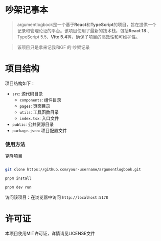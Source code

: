 # 吵架记事本

> argumentlogbook是一个基于**React**和**TypeScript**的项目，旨在提供一个记录和管理论证的平台。该项目使用了最新的技术栈，包括**React 18** 、TypeScript 5.5、**Vite 5.4**等，确保了项目的高效性和可维护性。

> 该项目只是拿来记我和GF 的 吵架记录

# 项目结构

项目结构如下：

* `src`: 源代码目录
	+ `components`: 组件目录
	+ `pages`: 页面目录
	+ `utils`: 工具函数目录
	+ `index.tsx`: 入口文件
* `public`: 公共资源目录
* `package.json`: 项目配置文件

###  使用方法

克隆项目
```bash

git clone https://github.com/your-username/argumentlogbook.git

```

```bash
pnpm install

pnpm dev run

```

访问该项目：在浏览器中访问 `http://localhost:5178`



# 许可证

本项目使用MIT许可证，详情请见LICENSE文件

